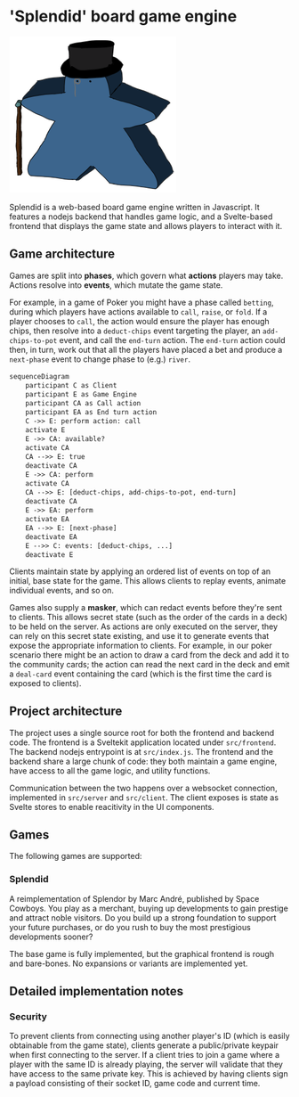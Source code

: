 # 'Splendid' board game engine

![](./splendid.png?raw=true)

Splendid is a web-based board game engine written in Javascript.
It features a nodejs backend that handles game logic, and a Svelte-based
frontend that displays the game state and allows players to interact with it.

## Game architecture

Games are split into **phases**, which govern what **actions** players may take.
Actions resolve into **events**, which mutate the game state.

For example, in a game of Poker you might have a phase called `betting`, during
which players have actions available to `call`, `raise`, or `fold`.
If a player chooses to `call`, the action would ensure the player has enough
chips, then resolve into a `deduct-chips` event targeting the player,
an `add-chips-to-pot` event, and call the `end-turn` action.
The `end-turn` action could then, in turn, work out that all the players have
placed a bet and produce a `next-phase` event to change phase to (e.g.) `river`.

```mermaid
sequenceDiagram
    participant C as Client
    participant E as Game Engine
    participant CA as Call action
    participant EA as End turn action
    C ->> E: perform action: call
    activate E
    E ->> CA: available?
    activate CA
    CA -->> E: true
    deactivate CA
    E ->> CA: perform
    activate CA
    CA -->> E: [deduct-chips, add-chips-to-pot, end-turn]
    deactivate CA
    E ->> EA: perform
    activate EA
    EA -->> E: [next-phase]
    deactivate EA
    E -->> C: events: [deduct-chips, ...]
    deactivate E
```

Clients maintain state by applying an ordered list of events on top of an
initial, base state for the game.
This allows clients to replay events, animate individual events, and so on.

Games also supply a **masker**, which can redact events before they're sent
to clients.
This allows secret state (such as the order of the cards in a deck) to be held
on the server.
As actions are only executed on the server, they can rely on this secret state
existing, and use it to generate events that expose the appropriate information
to clients.
For example, in our poker scenario there might be an action to draw a card
from the deck and add it to the community cards; the action can read the next
card in the deck and emit a `deal-card` event containing the card (which is
the first time the card is exposed to clients).

## Project architecture

The project uses a single source root for both the frontend and backend code.
The frontend is a Sveltekit application located under `src/frontend`.
The backend nodejs entrypoint is at `src/index.js`.
The frontend and the backend share a large chunk of code: they both maintain
a game engine, have access to all the game logic, and utility functions.

Communication between the two happens over a websocket connection, implemented
in `src/server` and `src/client`.
The client exposes is state as Svelte stores to enable reacitivity in the UI
components.

## Games

The following games are supported:

### Splendid

A reimplementation of Splendor by Marc André, published by Space Cowboys.
You play as a merchant, buying up developments to gain prestige and attract
noble visitors.
Do you build up a strong foundation to support your future purchases, or do
you rush to buy the most prestigious developments sooner?

The base game is fully implemented, but the graphical frontend is rough and
bare-bones.
No expansions or variants are implemented yet.

## Detailed implementation notes

### Security

To prevent clients from connecting using another player's ID (which is easily
obtainable from the game state), clients generate a public/private keypair when
first connecting to the server.
If a client tries to join a game where a player with the same ID is already
playing, the server will validate that they have access to the same private key.
This is achieved by having clients sign a payload consisting of their socket ID,
game code and current time.

